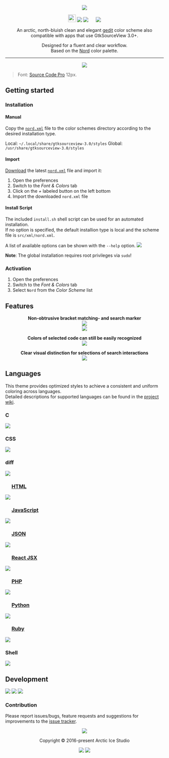 <p align="center"><img src="https://cdn.rawgit.com/arcticicestudio/nord-gedit/develop/src/assets/nord-gedit-banner.svg"/></p>

<p align="center"><img src="https://assets-cdn.github.com/favicon.ico" width=24 height=24/> <a href="https://github.com/arcticicestudio/nord-gedit/releases/latest"><img src="https://img.shields.io/github/release/arcticicestudio/nord-gedit.svg?style=flat-square"/></a> <a href="https://github.com/arcticicestudio/nord/releases/tag/v0.2.0"><img src="https://img.shields.io/badge/Nord-v0.2.0-88C0D0.svg?style=flat-square"/></a> <img src="https://static.gnome.org/wiki.gnome.org/gnome/css/favicon.png" width=16 height=16/> <a href="https://wiki.gnome.org/Projects/GtkSourceView"><img src="https://img.shields.io/badge/GtkSourceView-v3.22.1-blue.svg?style=flat-square"/></a></p>

<p align="center">An arctic, north-bluish clean and elegant <a href="https://wiki.gnome.org/Apps/Gedit">gedit</a> color scheme also compatible with apps that use GtkSourceView 3.0+.</p>

<p align="center">Designed for a fluent and clear workflow.<br>
Based on the <a href="https://github.com/arcticicestudio/nord">Nord</a> color palette.</p>

---

<p align="center"><img src="https://raw.githubusercontent.com/arcticicestudio/nord-gedit/develop/src/assets/scrot-top.png"/><blockquote>Font: <a href="https://adobe-fonts.github.io/source-code-pro">Source Code Pro</a> 12px.</blockquote></p>

## Getting started
### Installation
#### Manual
Copy the [`nord.xml`](https://github.com/arcticicestudio/nord-gedit/tree/develop/src/xml/nord.xml) file to the color schemes directory according to the desired installation type.

Local: `~/.local/share/gtksourceview-3.0/styles`
Global: `/usr/share/gtksourceview-3.0/styles`

#### Import
[Download](https://github.com/arcticicestudio/nord-gedit/releases/latest) the latest [`nord.xml`](https://github.com/arcticicestudio/nord-gedit/blob/develop/src/xml/nord.xml) file and import it:
  1. Open the preferences
  2. Switch to the *Font & Colors* tab
  3. Click on the *+* labeled button on the left bottom
  4. Import the downloaded `nord.xml` file

#### Install Script
The included `install.sh` shell script can be used for an automated installation.  
If no option is specified, the default installion type is local and the scheme file is `src/xml/nord.xml`.

A list of available options can be shown with the `--help` option.
![][scrot-readme-install-script]

**Note**: The global installation requires root privileges via `sudo`!

### Activation
  1. Open the preferences
  2. Switch to the *Font & Colors* tab
  3. Select `Nord` from the *Color Scheme* list

## Features
<p align="center"><strong>Non-obtrusive bracket matching- and search marker</strong><br/><img src="https://raw.githubusercontent.com/arcticicestudio/nord-gedit/develop/src/assets/scrot-feature-bracketmarker.png"/><br><img src="https://raw.githubusercontent.com/arcticicestudio/nord-gedit/develop/src/assets/scrot-feature-findandreplace.png"/></p>

<p align="center"><strong>Colors of selected code can still be easily recognized</strong><br><img src="https://raw.githubusercontent.com/arcticicestudio/nord-gedit/develop/src/assets/scrcast-feature-selection.gif"/></p>

<p align="center"><strong>Clear visual distinction for selections of search interactions</strong><br><img src="https://raw.githubusercontent.com/arcticicestudio/nord-gedit/develop/src/assets/scrcast-feature-findandreplace.gif"/></p>

## Languages
This theme provides optimized styles to achieve a consistent and uniform coloring across languages.  
Detailed descriptions for supported languages can be found in the [project wiki](https://github.com/arcticicestudio/nord-gedit/wiki).

### C
![][scrot-lang-c]

### CSS
![][scrot-lang-css]

### diff
![][scrot-lang-diff]

### <img src="https://www.w3.org/html/logo/downloads/HTML5_Badge.svg" width=16 height=16/> [HTML](https://html.spec.whatwg.org/multipage/)
![][scrot-lang-html]

### <img src="https://javascript.com/images/favicon.ico" width=16 height=16/> [JavaScript](https://javascript.com/)
![][scrot-lang-javascript]

### <img src="http://www.json.org/favicon.gif" width=16 height=16/> [JSON](http://www.json.org)
![][scrot-lang-json]

### <img src="https://facebook.github.io/react/favicon.ico" width=16 height=16/> [React JSX](https://facebook.github.io/react)
![][scrot-lang-jsx]

### <img src="http://php.net/images/logo.php" width=16 height=16/> [PHP](http://php.net)
![][scrot-lang-php]

### <img src="https://www.python.org/static/favicon.ico" width=16 height=16/> [Python](https://python.org)
![][scrot-lang-python]

### <img src="https://www.ruby-lang.org/favicon.ico" width=16 height=16/> [Ruby](https://ruby-lang.org)
![][scrot-lang-ruby]

### Shell
![][scrot-lang-shell]

## Development
[![](https://img.shields.io/badge/Changelog-0.1.0-81A1C1.svg?style=flat-square)](https://github.com/arcticicestudio/nord-gedit/blob/v0.1.0/CHANGELOG.md) [![](https://img.shields.io/badge/Workflow-gitflow--branching--model-81A1C1.svg?style=flat-square)](http://nvie.com/posts/a-successful-git-branching-model) [![](https://img.shields.io/badge/Versioning-ArcVer_0.8.0-81A1C1.svg?style=flat-square)](https://github.com/arcticicestudio/arcver)

### Contribution
Please report issues/bugs, feature requests and suggestions for improvements to the [issue tracker](https://github.com/arcticicestudio/nord-gedit/issues).

<p align="center"><img src="https://cdn.rawgit.com/arcticicestudio/nord/develop/src/assets/banner-footer-mountains.svg" /></p>

<p align="center">Copyright &copy; 2016-present Arctic Ice Studio</p>

<p align="center"><a href="https://github.com/arcticicestudio/nord-gedit/blob/develop/LICENSE.md"><img src="https://img.shields.io/badge/License-MIT-5E81AC.svg?style=flat-square"/></a> <a href="https://creativecommons.org/licenses/by-sa/4.0"><img src="https://img.shields.io/badge/License-CC_BY--SA_4.0-5E81AC.svg?style=flat-square"/></a></p>

[scrot-lang-c]: https://raw.githubusercontent.com/arcticicestudio/nord-gedit/develop/src/assets/scrot-lang-c.png
[scrot-lang-css]: https://raw.githubusercontent.com/arcticicestudio/nord-gedit/develop/src/assets/scrot-lang-css.png
[scrot-lang-diff]: https://raw.githubusercontent.com/arcticicestudio/nord-gedit/develop/src/assets/scrot-lang-diff.png
[scrot-lang-html]: https://raw.githubusercontent.com/arcticicestudio/nord-gedit/develop/src/assets/scrot-lang-html.png
[scrot-lang-javascript]: https://raw.githubusercontent.com/arcticicestudio/nord-gedit/develop/src/assets/scrot-top.png
[scrot-lang-json]: https://raw.githubusercontent.com/arcticicestudio/nord-gedit/develop/src/assets/scrot-lang-json.png
[scrot-lang-jsx]: https://raw.githubusercontent.com/arcticicestudio/nord-gedit/develop/src/assets/scrot-lang-jsx.png
[scrot-lang-php]: https://raw.githubusercontent.com/arcticicestudio/nord-gedit/develop/src/assets/scrot-lang-php.png
[scrot-lang-python]: https://raw.githubusercontent.com/arcticicestudio/nord-gedit/develop/src/assets/scrot-lang-python.png
[scrot-lang-ruby]: https://raw.githubusercontent.com/arcticicestudio/nord-gedit/develop/src/assets/scrot-lang-ruby.png
[scrot-lang-shell]: https://raw.githubusercontent.com/arcticicestudio/nord-gedit/develop/src/assets/scrot-lang-shell.png
[scrot-readme-install-script]: https://raw.githubusercontent.com/arcticicestudio/nord-gedit/develop/src/assets/scrot-readme-install-script.png
